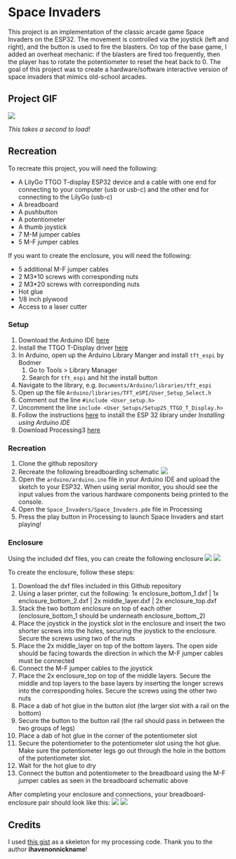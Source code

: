 # Space Invaders

This project is an implementation of the classic arcade game Space Invaders on the ESP32. The movement is controlled via the joystick (left and right), and the button is used to fire the blasters. On top of the base game, I added an overheat mechanic: if the blasters are fired too frequently, then the player has to rotate the potentiometer to reset the heat back to 0. The goal of this project was to create a hardware/software interactive version of space invaders that mimics old-school arcades.

## Project GIF
![](https://github.com/KareemDaCosta/Space-Invaders/blob/main/media/demo.gif)

*This takes a second to load!*

## Recreation
To recreate this project, you will need the following:
- A LilyGo TTGO T-display ESP32 device and a cable with one end for connecting to your computer (usb or usb-c) and the other end for connecting to the LilyGo (usb-c)
- A breadboard
- A pushbutton
- A potentiometer
- A thumb joystick
- 7 M-M jumper cables
- 5 M-F jumper cables

If you want to create the enclosure, you will need the following:
- 5 additional M-F jumper cables
- 2 M3*10 screws with corresponding nuts
- 2 M3*20 screws with corresponding nuts
- Hot glue
- 1/8 inch plywood
- Access to a laser cutter

### Setup
1. Download the Arduino IDE [here](https://www.arduino.cc/en/software)
2. Install the TTGO T-Display driver [here](https://github.com/Xinyuan-LilyGO/TTGO-T-Display)
3. In Arduino, open up the Arduino Library Manger and install `tft_espi` by Bodmer 
    1. Go to Tools > Library Manager
    2. Search for `tft_espi` and hit the install button
4. Navigate to the library, e.g. `Documents/Arduino/libraries/tft_espi`
5. Open up the file `Arduino/libraries/TFT_eSPI/User_Setup_Select.h`
6. Comment out the line `#include <User_setup.h>`
7. Uncomment the line `include <User_Setups/Setup25_TTGO_T_Display.h>`
8. Follow the instructions [here](https://docs.espressif.com/projects/arduino-esp32/en/latest/installing.html) to install the ESP 32 library under *Installing using Arduino IDE*
9. Download Processing3 [here](https://processing.org/download)

### Recreation
1. Clone the github repository
2. Recreate the following breadboarding schematic
![](https://i.ibb.co/KbKzFrM/Fritzing-Project-2-bb.png)
3. Open the `arduino/arduino.ino` file in your Arduino IDE and upload the sketch to your ESP32. When using serial monitor, you should see the input values from the various hardware components being printed to the console.
4. Open the `Space_Invaders/Space_Invaders.pde` file in Processing
6. Press the play button in Processing to launch Space Invaders and start playing!

### Enclosure
Using the included dxf files, you can create the following enclosure
![](https://i.ibb.co/5nCnwMF/enclosure1.jpg)
![](https://i.ibb.co/ZNQzxrM/enclosure2jpg.jpg)

To create the enclosure, follow these steps:
1. Download the dxf files included in this Github repository
2. Using a laser printer, cut the following:
  1x enclosure_bottom_1.dxf |
  1x enclosure_bottom_2.dxf |
  2x middle_layer.dxf |
  2x enclosure_top.dxf
3. Stack the two bottom enclosure on top of each other (enclosure_bottom_1 should be underneath enclosure_bottom_2)
4. Place the joystick in the joystick slot in the enclosure and insert the two shorter screws into the holes, securing the joystick to the enclosure. Secure the screws using two of the nuts
5. Place the 2x middle_layer on top of the bottom layers. The open side should be facing towards the direction in which the M-F jumper cables must be connected
6. Connect the M-F jumper cables to the joystick
7. Place the 2x enclosure_top on top of the middle layers. Secure the middle and top layers to the base layers by inserting the longer screws into the corresponding holes. Secure the screws using the other two nuts
8. Place a dab of hot glue in the button slot (the larger slot with a rail on the bottom)
9. Secure the button to the button rail (the rail should pass in between the two groups of legs)
10. Place a dab of hot glue in the corner of the potentiometer slot
11. Secure the potentiometer to the potentiometer slot using the hot glue. Make sure the potentiometer legs go out through the hole in the bottom of the potentiometer slot.
12. Wait for the hot glue to dry
13. Connect the button and potentiometer to the breadboard using the M-F jumper cables as seen in the breadboard schematic above

After completing your enclosure and connections, your breadboard-enclosure pair should look like this:
![](https://i.ibb.co/g3vYfRx/circuit1.jpg)
![](https://i.ibb.co/kgvbN2B/circuit2.jpg)

## Credits
I used [this gist](https://gist.github.com/ihavenonickname/5cc5b9b1d9b912f704061a241bc096ad) as a skeleton for my processing code. Thank you to the author **ihavenonnickname**!
